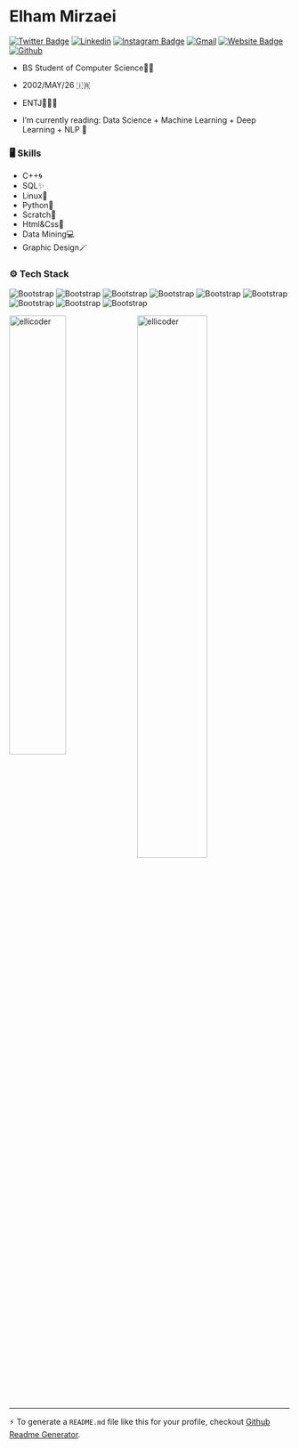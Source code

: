 # Elham Mirzaei


[![Twitter Badge](https://img.shields.io/badge/-Twitter-1da1f2?labelColor=1da1f2&logo=twitter&logoColor=white&link=https://twitter.com/ellicoder)](https://twitter.com/ellicoder)
[![Linkedin](https://img.shields.io/badge/-LinkedIn-blue?style=flat&logo=Linkedin&logoColor=white)](https://www.linkedin.com/in/elham-mirzaei2002/)
[![Instagram Badge](https://img.shields.io/badge/-Instagram-purple?logo=instagram&logoColor=white&link=https://instagram.com/ellicoder/)](https://www.instagram.com/ellicoder)
[![Gmail](https://img.shields.io/badge/-Gmail-c14438?style=flat&logo=Gmail&logoColor=white)](mailto:emirzaei81@gmail.com)
[![Website Badge](https://img.shields.io/badge/-Website-c14438?style=flat&logo=Google-Chrome&logoColor=white&link=https://github.com/ellicoder)](https://github.com/ellicoder)
[![Github](https://img.shields.io/github/followers/ellicoder?label=Follow&style=social)](https://github.com/ellicoder)

- BS Student of Computer Science👩‍💻
- 2002/MAY/26 🇮🇷
- ENTJ👩🏻‍💼

- I’m currently reading: Data Science + Machine Learning + Deep Learning + NLP 🤯

### 🖥 Skills

- C++🌀
- SQL✨
- Linux🐧
- Python🐍
- Scratch🦊
- Html&Css🫧
- Data Mining💻
- Graphic Design🪄
### ⚙️ Tech Stack

![Bootstrap](https://img.shields.io/badge/-Python-05122A?style=flat-square&logo=Python&color=585757) ![Bootstrap](https://img.shields.io/badge/-TensorFlow-05122A?style=flat-square&logo=TensorFlow&color=585757) ![Bootstrap](https://img.shields.io/badge/-PyTorch-05122A?style=flat-square&logo=PyTorch&color=585757) ![Bootstrap](https://img.shields.io/badge/-MongoDB-05122A?style=flat-square&logo=MongoDB&color=585757) ![Bootstrap](https://img.shields.io/badge/-MySQL-05122A?style=flat-square&logo=MySQL&color=585757) ![Bootstrap](https://img.shields.io/badge/-Pandas-05122A?style=flat-square&logo=Pandas&color=585757) ![Bootstrap](https://img.shields.io/badge/-Numpy-05122A?style=flat-square&logo=Numpy&color=585757) ![Bootstrap](https://img.shields.io/badge/-Jupyter-05122A?style=flat-square&logo=Jupyter&color=585757) ![Bootstrap](https://img.shields.io/badge/-Visual%20Studio%20Code-05122A?style=flat-square&logo=Visual-Studio-Code&color=585757)

<div>
  <img width="45%" align="left" src="https://github-readme-stats.vercel.app/api/top-langs?username=ellicoder&show_icons=true&locale=en&layout=compact" alt="ellicoder" />
  <img width="50%"  src="https://github-readme-streak-stats.herokuapp.com/?user=ellicoder&" alt="ellicoder" />
</div>


---
:zap: To generate a `README.md` file like this for your profile, checkout [Github Readme Generator](https://hejazizo-github-profile-readme-srcstreamlit-app-i6skm7.streamlit.app/).
